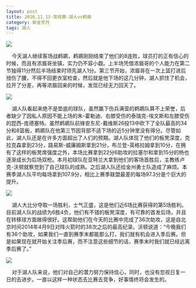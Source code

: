 ```yaml
---
layout: post
title: 2016.11.13-常规赛-湖人vs鹈鹕
category: 紫金岁月
tags: 湖人
---
```


![](http://offfjcibp.bkt.clouddn.com/11131.jpg)

&nbsp;&nbsp;&nbsp;&nbsp;今天湖人继续客场战鹈鹕，鹈鹕刚刚结束了他们的8连败，球员打的正有信心的时候，而且有浓眉哥坐镇，实力仍不容小觑。上半场凭借浓眉哥的个人能力在第二节独得11分然后半场结束时领先湖人1分。第三节开始，浓眉哥在一次上篮打进后扭伤了腰，不得不回更衣室检查，然后就是他下场的这几分钟，湖人抓住了机会，拉开了分差，再等浓眉回来的时候，发现已经无力回天了。

![](http://offfjcibp.bkt.clouddn.com/11132.jpg)

&nbsp;&nbsp;&nbsp;&nbsp;湖人队看起来绝不是垫底的球队，虽然赢下伤兵满营的鹈鹕队算不上荣誉，后者缺少了因私人原因不能上场的朱-霍勒迪、右膝受伤的泰瑞克-埃文斯和左膝受伤的昆西-庞德塞特。虽然鹈鹕队前锋安东尼-戴维斯26投13中砍下了全队最高的34分和8篮板，鹈鹕队在他第三节因背部不适下场的近5分钟里没有得分。尽管如此，湖人队还是在许多方面超出了人们的预期。湖人队体现了他们的板凳深度，克拉克森拿到23分，路易斯-威廉姆斯拿到21分，布兰登-英格拉姆拿到10分，在拥有了这样的板凳席强度之外，本场比赛拿到22分6助攻的拉塞尔和拿到15分的杨也逐渐成长为后场双枪。本月初球队在亚特兰大拿到他们的客场首胜后，主教练卢克-沃顿就察觉到了自己球队的成熟。之后湖人队还给金州勇士队造成了麻烦。本赛季湖人队平均每场拿到107.9分，相比上赛季联盟最差的每场97.3分是个巨大的提升。

![](http://offfjcibp.bkt.clouddn.com/11134.png)

&nbsp;&nbsp;&nbsp;&nbsp;湖人大比分夺取一场胜利，士气正盛，这是他们近6场比赛获得的第5场胜利。目前湖人队的战绩为6胜4负，他们有不错的板凳深度，有可靠的首发后场，并且在转移球方面做得很好。这帮助他们在今天的比赛中完成了36次助攻，这是自北京时间2014年4月9日对阵火箭时的38次之后的最高纪录。沃顿说道：“今晚我们有36个助攻，如果我们一直到赛季末都能那么打，我们就有机会进入季后赛。但是如果现在就开始关注季后赛，而不注意这些细节的话，赛季末时我们就已经远离季后赛了。”

![](http://offfjcibp.bkt.clouddn.com/11133.jpg)

&nbsp;&nbsp;&nbsp;&nbsp;对于湖人队来说，他们对自己的潜力努力保持信心，同时，也没有忽视日复一日的去进步。一直以这样一种状态去比赛去竞争，好事情终将会发生的。


